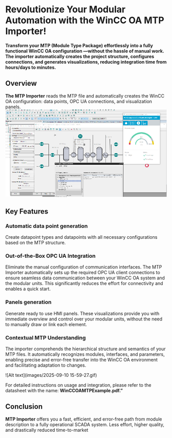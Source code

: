 # Revolutionize Your Modular Automation with the WinCC OA MTP Importer!
**Transform your MTP (Module Type Package) effortlessly into a fully functional WinCC OA configuration —without the hassle of manual work. The importer automatically creates the project structure, configures connections, and generates visualizations, reducing integration time from hours/days to minutes.**

## Overview
**The MTP Importer** reads the MTP file and automatically creates the WinCC OA configuration: data points, OPC UA connections, and visualization panels.
![Alt text](images/post.png)
## Key Features
### Automatic data point generation
Create datapoint types and datapoints with all necessary configurations based on the MTP structure.

### Out-of-the-Box OPC UA Integration
Eliminate the manual configuration of communication interfaces. The MTP Importer automatically sets up the required OPC UA client connections to ensure seamless data communication between your WinCC OA system and the modular units. This significantly reduces the effort for connectivity and enables a quick start.

### Panels generation
Generate ready to use HMI panels. These visualizations provide you with immediate overview and control over your modular units, without the need to manually draw or link each element.

### Contextual MTP Understanding
The importer comprehends the hierarchical structure and semantics of your MTP files. It automatically recognizes modules, interfaces, and parameters, enabling precise and error-free transfer into the WinCC OA environment and facilitating adaptation to changes.

![Alt text](images/2025-09-10 15-59-27.gif)

For detailed instructions on usage and integration, please refer to the datasheet with the name: **WinCCOAMTPExample.pdf.”**

## Conclusion
**MTP Importer** offers you a fast, efficient, and error-free path from module description to a fully operational SCADA system. Less effort, higher quality, and drastically reduced time-to-market